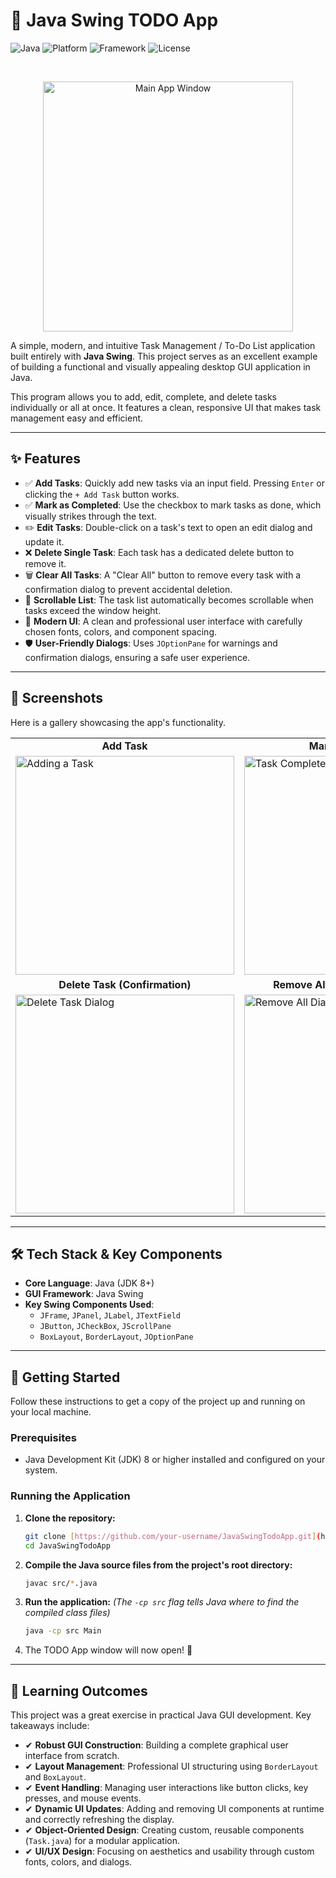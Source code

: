 # 📝 Java Swing TODO App

![Java](https://img.shields.io/badge/Language-Java-orange?style=for-the-badge&logo=java)
![Platform](https://img.shields.io/badge/Platform-Desktop-blue?style=for-the-badge&logo=windows)
![Framework](https://img.shields.io/badge/Framework-Swing-red?style=for-the-badge)
![License](https://img.shields.io/badge/License-MIT-green?style=for-the-badge)

<br>

<p align="center">
  <img src="https://github.com/user-attachments/assets/3ebe7abd-f777-4a82-9a8e-15fdb6ff4e16" width="400" alt="Main App Window"/>
</p>

A simple, modern, and intuitive Task Management / To-Do List application built entirely with **Java Swing**. This project serves as an excellent example of building a functional and visually appealing desktop GUI application in Java.

This program allows you to add, edit, complete, and delete tasks individually or all at once. It features a clean, responsive UI that makes task management easy and efficient.

---

## ✨ Features

-   ✅ **Add Tasks**: Quickly add new tasks via an input field. Pressing `Enter` or clicking the `+ Add Task` button works.
-   ✅ **Mark as Completed**: Use the checkbox to mark tasks as done, which visually strikes through the text.
-   ✏️ **Edit Tasks**: Double-click on a task's text to open an edit dialog and update it.
-   ❌ **Delete Single Task**: Each task has a dedicated delete button to remove it.
-   🗑️ **Clear All Tasks**: A "Clear All" button to remove every task with a confirmation dialog to prevent accidental deletion.
-   📜 **Scrollable List**: The task list automatically becomes scrollable when tasks exceed the window height.
-   🎨 **Modern UI**: A clean and professional user interface with carefully chosen fonts, colors, and component spacing.
-   🛡️ **User-Friendly Dialogs**: Uses `JOptionPane` for warnings and confirmation dialogs, ensuring a safe user experience.

---

## 📸 Screenshots

Here is a gallery showcasing the app's functionality.

<table align="center">
  <tr>
    <td align="center"><strong>Add Task</strong></td>
    <td align="center"><strong>Mark as Complete</strong></td>
  </tr>
  <tr>
    <td><img src="https://github.com/user-attachments/assets/5bbebfb4-84fe-405c-9efe-50f2d34587c5" width="350" alt="Adding a Task"></td>
    <td><img src="https://github.com/user-attachments/assets/ebe39d8b-8f70-42bd-b0a8-7429b1dcf966" width="350" alt="Task Completed"></td>
  </tr>
  <tr>
    <td align="center"><strong>Delete Task (Confirmation)</strong></td>
    <td align="center"><strong>Remove All Tasks (Confirmation)</strong></td>
  </tr>
  <tr>
    <td><img src="https://github.com/user-attachments/assets/300d4ab3-6dd0-4d24-aab9-bc4f0001e329" width="350" alt="Delete Task Dialog"></td>
    <td><img src="https://github.com/user-attachments/assets/7febc895-146a-4660-9436-0ba56bbf7870" width="350" alt="Remove All Dialog"></td>
  </tr>
</table>

---

## 🛠️ Tech Stack & Key Components

-   **Core Language**: Java (JDK 8+)
-   **GUI Framework**: Java Swing
-   **Key Swing Components Used**:
    -   `JFrame`, `JPanel`, `JLabel`, `JTextField`
    -   `JButton`, `JCheckBox`, `JScrollPane`
    -   `BoxLayout`, `BorderLayout`, `JOptionPane`

---

## 🚀 Getting Started

Follow these instructions to get a copy of the project up and running on your local machine.

### Prerequisites

-   Java Development Kit (JDK) 8 or higher installed and configured on your system.

### Running the Application

1.  **Clone the repository:**
    ```bash
    git clone [https://github.com/your-username/JavaSwingTodoApp.git](https://github.com/your-username/JavaSwingTodoApp.git)
    cd JavaSwingTodoApp
    ```

2.  **Compile the Java source files from the project's root directory:**
    ```bash
    javac src/*.java
    ```

3.  **Run the application:**
    *(The `-cp src` flag tells Java where to find the compiled class files)*
    ```bash
    java -cp src Main
    ```
4.  The TODO App window will now open! 🎉

---

## 📖 Learning Outcomes

This project was a great exercise in practical Java GUI development. Key takeaways include:
-   ✔ **Robust GUI Construction**: Building a complete graphical user interface from scratch.
-   ✔ **Layout Management**: Professional UI structuring using `BorderLayout` and `BoxLayout`.
-   ✔ **Event Handling**: Managing user interactions like button clicks, key presses, and mouse events.
-   ✔ **Dynamic UI Updates**: Adding and removing UI components at runtime and correctly refreshing the display.
-   ✔ **Object-Oriented Design**: Creating custom, reusable components (`Task.java`) for a modular application.
-   ✔ **UI/UX Design**: Focusing on aesthetics and usability through custom fonts, colors, and dialogs.
